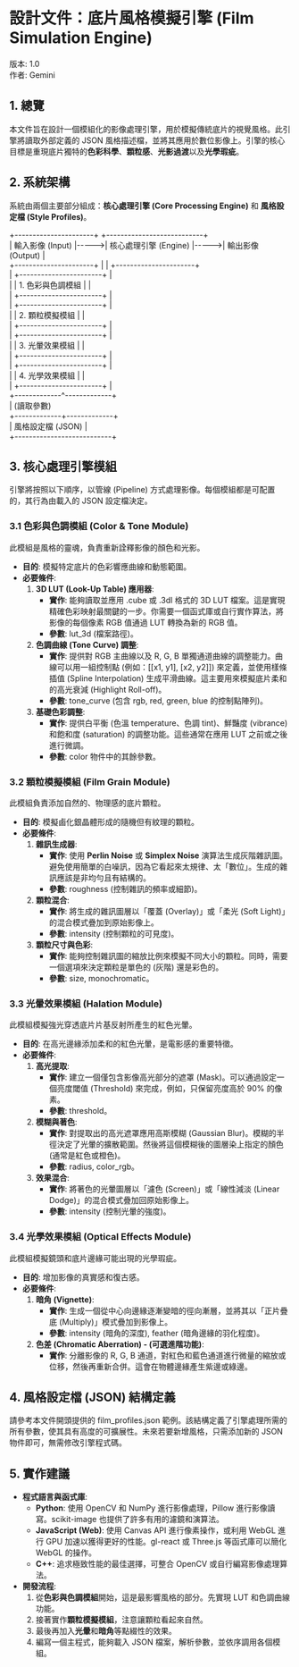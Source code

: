 # **設計文件：底片風格模擬引擎 (Film Simulation Engine)**

版本: 1.0  
作者: Gemini

## **1\. 總覽**

本文件旨在設計一個模組化的影像處理引擎，用於模擬傳統底片的視覺風格。此引擎將讀取外部定義的 JSON 風格描述檔，並將其應用於數位影像上。引擎的核心目標是重現底片獨特的**色彩科學**、**顆粒感**、**光影過渡**以及**光學瑕疵**。

## **2\. 系統架構**

系統由兩個主要部分組成：**核心處理引擎 (Core Processing Engine)** 和 **風格設定檔 (Style Profiles)**。

\+----------------------+      \+---------------------------+  
|   輸入影像 (Input)   |-----\>|  核心處理引擎 (Engine)    |-----\>|   輸出影像 (Output)  |  
\+----------------------+      |                           |      \+----------------------+  
                             |  \+-----------------------+  |  
                             |  | 1\. 色彩與色調模組     |  |  
                             |  \+-----------------------+  |  
                             |  \+-----------------------+  |  
                             |  | 2\. 顆粒模擬模組       |  |  
                             |  \+-----------------------+  |  
                             |  \+-----------------------+  |  
                             |  | 3\. 光暈效果模組       |  |  
                             |  \+-----------------------+  |  
                             |  \+-----------------------+  |  
                             |  | 4\. 光學效果模組       |  |  
                             |  \+-----------------------+  |  
                             \+-------------^-------------+  
                                           | (讀取參數)  
                             \+-------------+-------------+  
                             |   風格設定檔 (JSON)       |  
                             \+---------------------------+

## **3\. 核心處理引擎模組**

引擎將按照以下順序，以管線 (Pipeline) 方式處理影像。每個模組都是可配置的，其行為由載入的 JSON 設定檔決定。

### **3.1 色彩與色調模組 (Color & Tone Module)**

此模組是風格的靈魂，負責重新詮釋影像的顏色和光影。

* **目的**: 模擬特定底片的色彩響應曲線和動態範圍。  
* **必要條件**:  
  1. **3D LUT (Look-Up Table) 應用器**:  
     * **實作**: 能夠讀取並應用 .cube 或 .3dl 格式的 3D LUT 檔案。這是實現精確色彩映射最關鍵的一步。你需要一個函式庫或自行實作算法，將影像的每個像素 RGB 值通過 LUT 轉換為新的 RGB 值。  
     * **參數**: lut\_3d (檔案路徑)。  
  2. **色調曲線 (Tone Curve) 調整**:  
     * **實作**: 提供對 RGB 主曲線以及 R, G, B 單獨通道曲線的調整能力。曲線可以用一組控制點 (例如：\[\[x1, y1\], \[x2, y2\]\]) 來定義，並使用樣條插值 (Spline Interpolation) 生成平滑曲線。這主要用來模擬底片柔和的高光衰減 (Highlight Roll-off)。  
     * **參數**: tone\_curve (包含 rgb, red, green, blue 的控制點陣列)。  
  3. **基礎色彩調整**:  
     * **實作**: 提供白平衡 (色溫 temperature、色調 tint)、鮮豔度 (vibrance) 和飽和度 (saturation) 的調整功能。這些通常在應用 LUT 之前或之後進行微調。  
     * **參數**: color 物件中的其餘參數。

### **3.2 顆粒模擬模組 (Film Grain Module)**

此模組負責添加自然的、物理感的底片顆粒。

* **目的**: 模擬鹵化銀晶體形成的隨機但有紋理的顆粒。  
* **必要條件**:  
  1. **雜訊生成器**:  
     * **實作**: 使用 **Perlin Noise** 或 **Simplex Noise** 演算法生成灰階雜訊圖。避免使用簡單的白噪訊，因為它看起來太規律、太「數位」。生成的雜訊應該是非均勻且有結構的。  
     * **參數**: roughness (控制雜訊的頻率或細節)。  
  2. **顆粒混合**:  
     * **實作**: 將生成的雜訊圖層以「覆蓋 (Overlay)」或「柔光 (Soft Light)」的混合模式疊加到原始影像上。  
     * **參數**: intensity (控制顆粒的可見度)。  
  3. **顆粒尺寸與色彩**:  
     * **實作**: 能夠控制雜訊圖的縮放比例來模擬不同大小的顆粒。同時，需要一個選項來決定顆粒是單色的 (灰階) 還是彩色的。  
     * **參數**: size, monochromatic。

### **3.3 光暈效果模組 (Halation Module)**

此模組模擬強光穿透底片片基反射所產生的紅色光暈。

* **目的**: 在高光邊緣添加柔和的紅色光暈，是電影感的重要特徵。  
* **必要條件**:  
  1. **高光提取**:  
     * **實作**: 建立一個僅包含影像高光部分的遮罩 (Mask)。可以通過設定一個亮度閾值 (Threshold) 來完成，例如，只保留亮度高於 90% 的像素。  
     * **參數**: threshold。  
  2. **模糊與著色**:  
     * **實作**: 對提取出的高光遮罩應用高斯模糊 (Gaussian Blur)。模糊的半徑決定了光暈的擴散範圍。然後將這個模糊後的圖層染上指定的顏色 (通常是紅色或橙色)。  
     * **參數**: radius, color\_rgb。  
  3. **效果混合**:  
     * **實作**: 將著色的光暈圖層以「濾色 (Screen)」或「線性減淡 (Linear Dodge)」的混合模式疊加回原始影像上。  
     * **參數**: intensity (控制光暈的強度)。

### **3.4 光學效果模組 (Optical Effects Module)**

此模組模擬鏡頭和底片邊緣可能出現的光學瑕疵。

* **目的**: 增加影像的真實感和復古感。  
* **必要條件**:  
  1. **暗角 (Vignette)**:  
     * **實作**: 生成一個從中心向邊緣逐漸變暗的徑向漸層，並將其以「正片疊底 (Multiply)」模式疊加到影像上。  
     * **參數**: intensity (暗角的深度), feather (暗角邊緣的羽化程度)。  
  2. **色差 (Chromatic Aberration) \- (可選進階功能)**:  
     * **實作**: 分離影像的 R, G, B 通道，對紅色和藍色通道進行微量的縮放或位移，然後再重新合併。這會在物體邊緣產生紫邊或綠邊。

## **4\. 風格設定檔 (JSON) 結構定義**

請參考本文件開頭提供的 film\_profiles.json 範例。該結構定義了引擎處理所需的所有參數，使其具有高度的可擴展性。未來若要新增風格，只需添加新的 JSON 物件即可，無需修改引擎程式碼。

## **5\. 實作建議**

* **程式語言與函式庫**:  
  * **Python**: 使用 OpenCV 和 NumPy 進行影像處理，Pillow 進行影像讀寫。scikit-image 也提供了許多有用的濾鏡和演算法。  
  * **JavaScript (Web)**: 使用 Canvas API 進行像素操作，或利用 WebGL 進行 GPU 加速以獲得更好的性能。gl-react 或 Three.js 等函式庫可以簡化 WebGL 的操作。  
  * **C++**: 追求極致性能的最佳選擇，可整合 OpenCV 或自行編寫影像處理算法。  
* **開發流程**:  
  1. 從**色彩與色調模組**開始，這是最影響風格的部分。先實現 LUT 和色調曲線功能。  
  2. 接著實作**顆粒模擬模組**，注意讓顆粒看起來自然。  
  3. 最後再加入**光暈**和**暗角**等點綴性的效果。  
  4. 編寫一個主程式，能夠載入 JSON 檔案，解析參數，並依序調用各個模組。